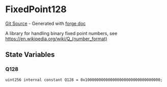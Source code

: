 # FixedPoint128
[Git Source](https://github.com/uniswap/v4-core/blob/80311e34080fee64b6fc6c916e9a51a437d0e482/src/libraries/FixedPoint128.sol) - Generated with [forge doc](https://book.getfoundry.sh/reference/forge/forge-doc)

A library for handling binary fixed point numbers, see https://en.wikipedia.org/wiki/Q_(number_format)


## State Variables
### Q128

```solidity
uint256 internal constant Q128 = 0x100000000000000000000000000000000;
```


